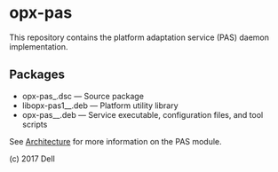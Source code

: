 # opx-pas
This repository contains the platform adaptation service (PAS) daemon implementation.

## Packages
- opx-pas_<version>.dsc — Source package
- libopx-pas1_<version>_<arch>.deb — Platform utility library
- opx-pas_<version>_<arch>.deb — Service executable, configuration files, and tool scripts

See [Architecture](https://github.com/open-switch/opx-docs/wiki/Architecture) for more information on the PAS module.

(c) 2017 Dell
